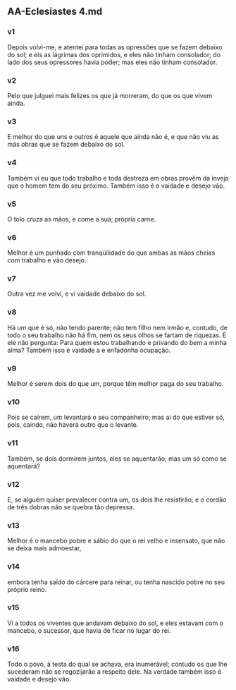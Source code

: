 ## AA-Eclesiastes 4.md
### v1
 Depois volvi-me, e atentei para todas as opressões que se fazem debaixo do sol; e eis as lágrimas dos oprimidos, e eles não tinham consolador; do lado dos seus opressores havia poder; mas eles não tinham consolador.
### v2
 Pelo que julguei mais felizes os que já morreram, do que os que vivem ainda.
### v3
 E melhor do que uns e outros é aquele que ainda não é, e que não viu as más obras que se fazem debaixo do sol.
### v4
 Também vi eu que todo trabalho e toda destreza em obras provêm da inveja que o homem tem do seu próximo. Também isso é e vaidade e desejo vão.
### v5
 O tolo cruza as mãos, e come a sua; própria carne.
### v6
 Melhor é um punhado com tranqüilidade do que ambas as mãos cheias com trabalho e vão desejo.
### v7
 Outra vez me volvi, e vi vaidade debaixo do sol.
### v8
 Há um que é só, não tendo parente; não tem filho nem irmão e, contudo, de todo o seu trabalho não há fim, nem os seus olhos se fartam de riquezas. E ele não pergunta: Para quem estou trabalhando e privando do bem a minha alma? Também isso é vaidade a e enfadonha ocupação.
### v9
 Melhor é serem dois do que um, porque têm melhor paga do seu trabalho.
### v10
 Pois se caírem, um levantará o seu companheiro; mas ai do que estiver só, pois, caindo, não haverá outro que o levante.
### v11
 Também, se dois dormirem juntos, eles se aquentarão; mas um só como se aquentará?
### v12
 E, se alguém quiser prevalecer contra um, os dois lhe resistirão; e o cordão de três dobras não se quebra tão depressa.
### v13
 Melhor é o mancebo pobre e sábio do que o rei velho e insensato, que não se deixa mais admoestar,
### v14
 embora tenha saído do cárcere para reinar, ou tenha nascido pobre no seu próprio reino.
### v15
 Vi a todos os viventes que andavam debaixo do sol, e eles estavam com o mancebo, o sucessor, que havia de ficar no lugar do rei.
### v16
 Todo o povo, à testa do qual se achava, era inumerável; contudo os que lhe sucederam não se regozijarão a respeito dele. Na verdade também isso é vaidade e desejo vão.
